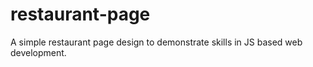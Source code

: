 # restaurant-page
A simple restaurant page design to demonstrate skills in JS based web development.
